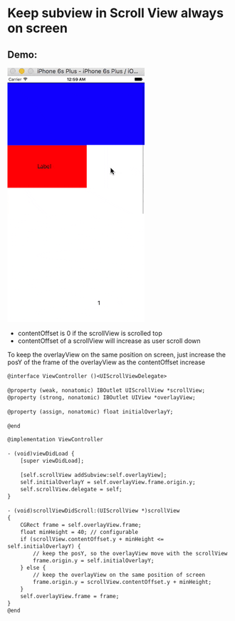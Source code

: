# Keep subview in Scroll View always on screen

## Demo:

![keep-subview-in-scrollView-always-on-screen-image](../.gitbook/assets/keep-subview-in-scrollview-always-on-screen.gif)

* contentOffset is 0 if the scrollView is scrolled top
* contentOffset of a scrollView will increase as user scroll down

To keep the overlayView on the same position on screen, just increase the posY of the frame of the overlayView as the contentOffset increase

```text
@interface ViewController ()<UIScrollViewDelegate>

@property (weak, nonatomic) IBOutlet UIScrollView *scrollView;
@property (strong, nonatomic) IBOutlet UIView *overlayView;

@property (assign, nonatomic) float initialOverlayY;

@end
```

```text
@implementation ViewController

- (void)viewDidLoad {
    [super viewDidLoad];

    [self.scrollView addSubview:self.overlayView];
    self.initialOverlayY = self.overlayView.frame.origin.y;
    self.scrollView.delegate = self;
}

- (void)scrollViewDidScroll:(UIScrollView *)scrollView
{
    CGRect frame = self.overlayView.frame;
    float minHeight = 40; // configurable
    if (scrollView.contentOffset.y + minHeight <= self.initialOverlayY) {
        // keep the posY, so the overlayView move with the scrollView
        frame.origin.y = self.initialOverlayY;
    } else {
        // keep the overlayView on the same position of screen
        frame.origin.y = scrollView.contentOffset.y + minHeight;
    }
    self.overlayView.frame = frame;
}
@end
```

